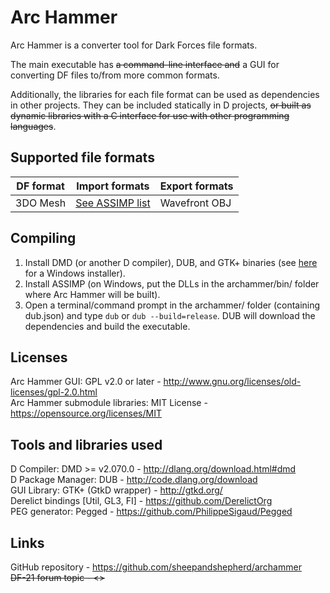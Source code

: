 Arc Hammer
==========
Arc Hammer is a converter tool for Dark Forces file formats.

The main executable has ~~a command-line interface and~~ a GUI for converting DF files to/from more common formats.

Additionally, the libraries for each file format can be used as dependencies in other projects. They can be included statically in D projects, ~~or built as dynamic libraries with a C interface for use with other programming languages~~.

Supported file formats
----------------------
DF format | Import formats | Export formats  
----------|----------------|----------------  
3DO Mesh  | [See ASSIMP list](http://assimp.sourceforge.net/main_features_formats.html) | Wavefront OBJ  


Compiling
---------
1. Install DMD (or another D compiler), DUB, and GTK+ binaries (see [here](http://gtkd.org/download.html) for a Windows installer).
2. Install ASSIMP (on Windows, put the DLLs in the archammer/bin/ folder where Arc Hammer will be built).
3. Open a terminal/command prompt in the archammer/ folder (containing dub.json) and type `dub` or `dub --build=release`. DUB will download the dependencies and build the executable.

Licenses
--------
Arc Hammer GUI: GPL v2.0 or later - <http://www.gnu.org/licenses/old-licenses/gpl-2.0.html>  
Arc Hammer submodule libraries: MIT License - <https://opensource.org/licenses/MIT>  

Tools and libraries used
------------------------
D Compiler: DMD >= v2.070.0 - <http://dlang.org/download.html#dmd>  
D Package Manager: DUB - <http://code.dlang.org/download>  
GUI Library: GTK+ (GtkD wrapper) - <http://gtkd.org/>  
Derelict bindings [Util, GL3, FI] - <https://github.com/DerelictOrg>  
PEG generator: Pegged - <https://github.com/PhilippeSigaud/Pegged>  

Links
-----
GitHub repository - <https://github.com/sheepandshepherd/archammer>  
~~DF-21 forum topic - <>~~  
